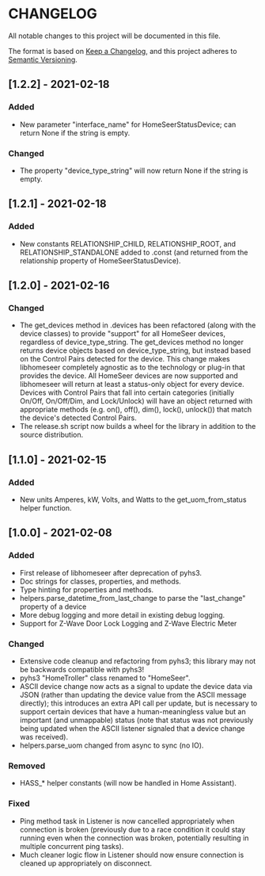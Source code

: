 # CHANGELOG
All notable changes to this project will be documented in this file.

The format is based on [Keep a Changelog](https://keepachangelog.com/en/1.0.0/),
and this project adheres to [Semantic Versioning](https://semver.org/spec/v2.0.0.html).

## [1.2.2] - 2021-02-18
### Added
- New parameter "interface_name" for HomeSeerStatusDevice; can return None if the string is empty.

### Changed
- The property "device_type_string" will now return None if the string is empty.

## [1.2.1] - 2021-02-18
### Added
- New constants RELATIONSHIP_CHILD, RELATIONSHIP_ROOT, and RELATIONSHIP_STANDALONE added to .const (and returned from the relationship property of HomeSeerStatusDevice).

## [1.2.0] - 2021-02-16
### Changed
- The get_devices method in .devices has been refactored (along with the device classes) to provide "support" for all HomeSeer devices, regardless of device_type_string. The get_devices method no longer returns device objects based on device_type_string, but instead based on the Control Pairs detected for the device. This change makes libhomeseer completely agnostic as to the technology or plug-in that provides the device. All HomeSeer devices are now supported and libhomeseer will return at least a status-only object for every device. Devices with Control Pairs that fall into certain categories (initially On/Off, On/Off/Dim, and Lock/Unlock) will have an object returned with appropriate methods (e.g. on(), off(), dim(), lock(), unlock()) that match the device's detected Control Pairs.
- The release.sh script now builds a wheel for the library in addition to the source distribution.

## [1.1.0] - 2021-02-15
### Added
- New units Amperes, kW, Volts, and Watts to the get_uom_from_status helper function.

## [1.0.0] - 2021-02-08
### Added
- First release of libhomeseer after deprecation of pyhs3.
- Doc strings for classes, properties, and methods.
- Type hinting for properties and methods.
- helpers.parse_datetime_from_last_change to parse the "last_change" property of a device
- More debug logging and more detail in existing debug logging.
- Support for Z-Wave Door Lock Logging and Z-Wave Electric Meter

### Changed
- Extensive code cleanup and refactoring from pyhs3; this library may not be backwards compatible with pyhs3!
- pyhs3 "HomeTroller" class renamed to "HomeSeer".
- ASCII device change now acts as a signal to update the device data via JSON (rather than updating the device value from the ASCII message directly); this introduces an extra API call per update, but is necessary to support certain devices that have a human-meaningless value but an important (and unmappable) status (note that status was not previously being updated when the ASCII listener signaled that a device change was received). 
- helpers.parse_uom changed from async to sync (no IO).

### Removed
- HASS_* helper constants (will now be handled in Home Assistant).

### Fixed
- Ping method task in Listener is now cancelled appropriately when connection is broken (previously due to a race condition it could stay running even when the connection was broken, potentially resulting in multiple concurrent ping tasks). 
- Much cleaner logic flow in Listener should now ensure connection is cleaned up appropriately on disconnect.